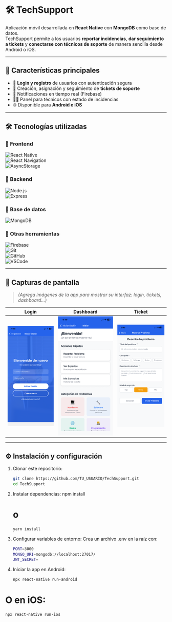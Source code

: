 # 🛠️ TechSupport  

Aplicación móvil desarrollada en **React Native** con **MongoDB** como base de datos.  
TechSupport permite a los usuarios **reportar incidencias**, **dar seguimiento a tickets** y **conectarse con técnicos de soporte** de manera sencilla desde Android o iOS.  

---

## 🚀 Características principales  
- 📱 **Login y registro** de usuarios con autenticación segura  
- 📝 Creación, asignación y seguimiento de **tickets de soporte**  
- 🔔 Notificaciones en tiempo real (Firebase)  
- 👨‍💻 Panel para técnicos con estado de incidencias  
- 🌐 Disponible para **Android e iOS**  

---

## 🛠️ Tecnologías utilizadas  

### 🔹 Frontend  
![React Native](https://img.shields.io/badge/React%20Native-61DAFB?logo=react&logoColor=white)  
![React Navigation](https://img.shields.io/badge/Navigation-React%20Navigation-blue?logo=reactrouter)  
![AsyncStorage](https://img.shields.io/badge/Storage-AsyncStorage-lightgrey)  

### 🔹 Backend  
![Node.js](https://img.shields.io/badge/Node.js-43853D?logo=node.js&logoColor=white)  
![Express](https://img.shields.io/badge/Express.js-000000?logo=express&logoColor=white)  

### 🔹 Base de datos  
![MongoDB](https://img.shields.io/badge/Database-MongoDB-green?logo=mongodb&logoColor=white)  

### 🔹 Otras herramientas  
![Firebase](https://img.shields.io/badge/Firebase-FFCA28?logo=firebase&logoColor=black)  
![Git](https://img.shields.io/badge/Git-F05032?logo=git&logoColor=white)  
![GitHub](https://img.shields.io/badge/GitHub-181717?logo=github&logoColor=white)  
![VSCode](https://img.shields.io/badge/Editor-VSCode-007ACC?logo=visualstudiocode&logoColor=white)  

---

## 📸 Capturas de pantalla  

> *(Agrega imágenes de la app para mostrar su interfaz: login, tickets, dashboard…)*  

| Login | Dashboard | Ticket |
|-------|-----------|--------|
| ![Login](./screenshots/login.PNG) | ![Dashboard](./screenshots/Dashboard.PNG) | ![Ticket](./screenshots/ticket.PNG) |


---

## ⚙️ Instalación y configuración  

1. Clonar este repositorio:  
   ```bash
   git clone https://github.com/TU_USUARIO/TechSupport.git
   cd TechSupport
2. Instalar dependencias:
   npm install
   # o
   ```bash
   yarn install
4. Configurar variables de entorno:
   Crea un archivo .env en la raíz con:
   ```bash
   PORT=3000
   MONGO_URI=mongodb://localhost:27017/
   JWT_SECRET=
   
6. Iniciar la app en Android:
   ```bash
   npx react-native run-android
# O en iOS:
  ```bash
  npx react-native run-ios
